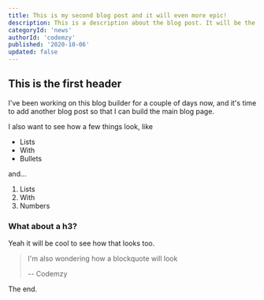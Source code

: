 ```yaml
---
title: This is my second blog post and it will even more epic!
description: This is a description about the blog post. It will be the introductory paragraph used in search results, on blog list pages, and at the top of the blog post. It's pretty important.
categoryId: 'news'
authorId: 'codemzy'
published: '2020-10-06'
updated: false
---
```


## This is the first header

I've been working on this blog builder for a couple of days now, and it's time to add another blog post so that I can build the main blog page.

I also want to see how a few things look, like

- Lists
- With 
- Bullets

and...

1. Lists 
2. With
3. Numbers

### What about a h3?

Yeah it will be cool to see how that looks too.

> I'm also wondering how a blockquote will look
>
> -- Codemzy

The end.